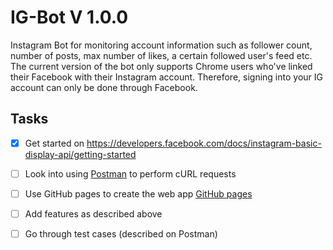 # IG-Bot V 1.0.0
Instagram Bot for monitoring account information such as follower count, number of posts, max number of likes, a certain followed user's feed etc. The current version of the bot only supports Chrome users who've linked their Facebook with their Instagram account. Therefore, signing into your IG account can only be done through Facebook.

## Tasks

- [x] Get started on https://developers.facebook.com/docs/instagram-basic-display-api/getting-started
- [ ] Look into using [Postman](https://web.postman.co/) to perform cURL requests
- [ ] Use GitHub pages to create the web app [GitHub pages](https://docs.github.com/en/pages/configuring-a-custom-domain-for-your-github-pages-site/about-custom-domains-and-github-pages)
- [ ] Add features as described above
- [ ] Go through test cases (described on Postman)

